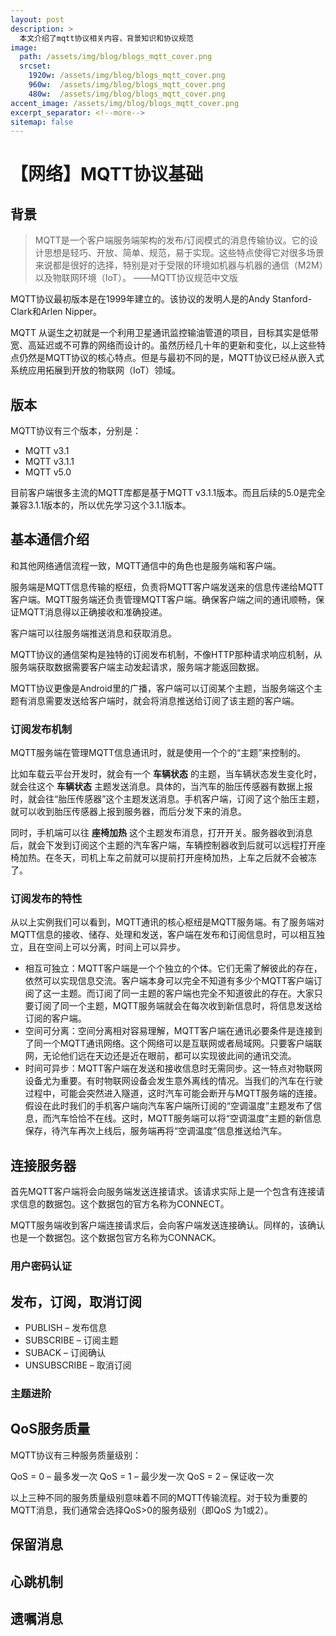 ```yaml
---
layout: post
description: > 
  本文介绍了mqtt协议相关内容，背景知识和协议规范
image: 
  path: /assets/img/blog/blogs_mqtt_cover.png
  srcset: 
    1920w: /assets/img/blog/blogs_mqtt_cover.png
    960w:  /assets/img/blog/blogs_mqtt_cover.png
    480w:  /assets/img/blog/blogs_mqtt_cover.png
accent_image: /assets/img/blog/blogs_mqtt_cover.png
excerpt_separator: <!--more-->
sitemap: false
---
```

# 【网络】MQTT协议基础
## 背景

>MQTT是一个客户端服务端架构的发布/订阅模式的消息传输协议。它的设计思想是轻巧、开放、简单、规范，易于实现。这些特点使得它对很多场景来说都是很好的选择，特别是对于受限的环境如机器与机器的通信（M2M）以及物联网环境（IoT）。
——MQTT协议规范中文版

MQTT协议最初版本是在1999年建立的。该协议的发明人是的Andy Stanford-Clark和Arlen Nipper。

MQTT 从诞生之初就是一个利用卫星通讯监控输油管道的项目，目标其实是低带宽、高延迟或不可靠的网络而设计的。虽然历经几十年的更新和变化，以上这些特点仍然是MQTT协议的核心特点。但是与最初不同的是，MQTT协议已经从嵌入式系统应用拓展到开放的物联网（IoT）领域。

## 版本
MQTT协议有三个版本，分别是：
* MQTT v3.1
* MQTT v3.1.1
* MQTT v5.0

目前客户端很多主流的MQTT库都是基于MQTT v3.1.1版本。而且后续的5.0是完全兼容3.1.1版本的，所以优先学习这个3.1.1版本。

## 基本通信介绍
和其他网络通信流程一致，MQTT通信中的角色也是服务端和客户端。

服务端是MQTT信息传输的枢纽，负责将MQTT客户端发送来的信息传递给MQTT客户端。MQTT服务端还负责管理MQTT客户端。确保客户端之间的通讯顺畅，保证MQTT消息得以正确接收和准确投递。

客户端可以往服务端推送消息和获取消息。

MQTT协议的通信架构是独特的订阅发布机制，不像HTTP那种请求响应机制，从服务端获取数据需要客户端主动发起请求，服务端才能返回数据。

MQTT协议更像是Android里的广播，客户端可以订阅某个主题，当服务端这个主题有消息需要发送给客户端时，就会将消息推送给订阅了该主题的客户端。

### 订阅发布机制
MQTT服务端在管理MQTT信息通讯时，就是使用一个个的“主题”来控制的。

比如车载云平台开发时，就会有一个 **车辆状态** 的主题，当车辆状态发生变化时，就会往这个 **车辆状态** 主题发送消息。具体的，当汽车的胎压传感器有数据上报时，就会往“胎压传感器”这个主题发送消息。手机客户端，订阅了这个胎压主题，就可以收到胎压传感器上报到服务器，而后分发下来的消息。

同时，手机端可以往 **座椅加热** 这个主题发布消息，打开开关。服务器收到消息后，就会下发到订阅这个主题的汽车客户端，车辆控制器收到后就可以远程打开座椅加热。在冬天，司机上车之前就可以提前打开座椅加热，上车之后就不会被冻了。

### 订阅发布的特性
从以上实例我们可以看到，MQTT通讯的核心枢纽是MQTT服务端。有了服务端对MQTT信息的接收、储存、处理和发送，客户端在发布和订阅信息时，可以相互独立，且在空间上可以分离，时间上可以异步。

* 相互可独立：MQTT客户端是一个个独立的个体。它们无需了解彼此的存在，依然可以实现信息交流。客户端本身可以完全不知道有多少个MQTT客户端订阅了这一主题。而订阅了同一主题的客户端也完全不知道彼此的存在。大家只要订阅了同一个主题，MQTT服务端就会在每次收到新信息时，将信息发送给订阅的客户端。
* 空间可分离：空间分离相对容易理解，MQTT客户端在通讯必要条件是连接到了同一个MQTT通讯网络。这个网络可以是互联网或者局域网。只要客户端联网，无论他们远在天边还是近在眼前，都可以实现彼此间的通讯交流。
* 时间可异步：MQTT客户端在发送和接收信息时无需同步。这一特点对物联网设备尤为重要。有时物联网设备会发生意外离线的情况。当我们的汽车在行驶过程中，可能会突然进入隧道，这时汽车可能会断开与MQTT服务端的连接。假设在此时我们的手机客户端向汽车客户端所订阅的“空调温度”主题发布了信息，而汽车恰恰不在线。这时，MQTT服务端可以将“空调温度”主题的新信息保存，待汽车再次上线后，服务端再将“空调温度”信息推送给汽车。


## 连接服务器

首先MQTT客户端将会向服务端发送连接请求。该请求实际上是一个包含有连接请求信息的数据包。这个数据包的官方名称为CONNECT。

MQTT服务端收到客户端连接请求后，会向客户端发送连接确认。同样的，该确认也是一个数据包。这个数据包官方名称为CONNACK。

### 用户密码认证


## 发布，订阅，取消订阅

* PUBLISH – 发布信息
* SUBSCRIBE – 订阅主题
* SUBACK – 订阅确认
* UNSUBSCRIBE – 取消订阅

### 主题进阶

## QoS服务质量

MQTT协议有三种服务质量级别：

QoS = 0 – 最多发一次
QoS = 1 – 最少发一次
QoS = 2 – 保证收一次

以上三种不同的服务质量级别意味着不同的MQTT传输流程。对于较为重要的MQTT消息，我们通常会选择QoS>0的服务级别（即QoS 为1或2）。

## 保留消息


## 心跳机制

## 遗嘱消息

## 
